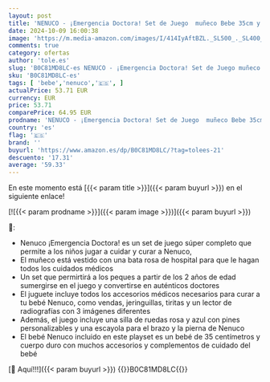 ```yaml
---
layout: post
title: 'NENUCO - ¡Emergencia Doctora! Set de Juego  muñeco Bebe 35cm y Cuerpo Duro  con Accesorios para cuidar  radiografías  Silla de Ruedas y escayola  para niños y niñas Desde 2 años  Famosa  NFN63000 '
date: 2024-10-09 16:00:38
image: 'https://m.media-amazon.com/images/I/414IyAftBZL._SL500_._SL400_.jpg'
comments: true
category: ofertas
author: 'tole.es'
slug: 'B0C81MD8LC-es NENUCO - ¡Emergencia Doctora! Set de Juego muñeco Bebe...'
sku: 'B0C81MD8LC-es'
tags: [ 'bebe','nenuco','🇪🇸', ]
actualPrice: 53.71 EUR
currency: EUR
price: 53.71
comparePrice: 64.95 EUR
prodname: 'NENUCO - ¡Emergencia Doctora! Set de Juego  muñeco Bebe 35cm y Cuerpo Duro  con Accesorios para cuidar  radiografías  Silla de Ruedas y escayola  para niños y niñas Desde 2 años  Famosa  NFN63000 '
country: 'es'
flag: '🇪🇸'
brand: ''
buyurl: 'https://www.amazon.es/dp/B0C81MD8LC/?tag=tolees-21'
descuento: '17.31'
average: '59.33'
---
```


En este momento está [{{< param title >}}]({{< param buyurl >}}) en el siguiente enlace!

[![{{< param prodname >}}]({{< param image >}})]({{< param buyurl >}})

🔎:

- Nenuco ¡Emergencia Doctora! es un set de juego súper completo que permite a los niños jugar a cuidar y curar a Nenuco,
- El muñeco está vestido con una bata rosa de hospital para que le hagan todos los cuidados médicos
- Un set que permirtirá a los peques a partir de los 2 años de edad sumergirse en el juego y convertirse en auténticos doctores
- El juguete incluye todos los accesorios médicos necesarios para curar a tu bebé Nenuco, como vendas, jeringuillas, tiritas y un lector de radiografías con 3 imágenes diferentes
- Además, el juego incluye una silla de ruedas rosa y azul con pines personalizables y una escayola para el brazo y la pierna de Nenuco
- El bebé Nenuco incluido en este playset es un bebé de 35 centímetros y cuerpo duro con muchos accesorios y complementos de cuidado del bebé

[🛒 Aquí!!!]({{< param buyurl >}})
{{<world>}}B0C81MD8LC{{</world>}}
